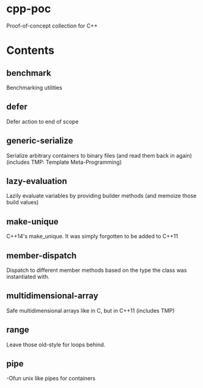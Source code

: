 cpp-poc
=======

Proof-of-concept collection for C++


Contents
========

benchmark
---------

Benchmarking utilities

defer
-----

Defer action to end of scope

generic-serialize
-----------------

Serialize arbitrary containers to binary files (and read them back in again) (includes TMP: Template Meta-Programming)

lazy-evaluation
---------------

Lazily evaluate variables by providing builder methods (and memoize those build values)

make-unique
-----------

C++14's make_unique. It was simply forgotten to be added to C++11

member-dispatch
---------------

Dispatch to different member methods based on the type the class was instantiated with.

multidimensional-array
----------------------

Safe multidimensional arrays like in C, but in C++11 (includes TMP)

range
-----

Leave those old-style for loops behind.

pipe
----

-Ofun unix like pipes for containers